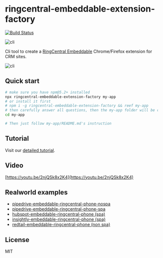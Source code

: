 # ringcentral-embeddable-extension-factory

[![Build Status](https://travis-ci.org/ringcentral/ringcentral-embeddable-extension-factory.svg?branch=release)](https://travis-ci.org/ringcentral/ringcentral-embeddable-extension-factory)

![cli](screenshots/bb.jpg)

Cli tool to create a [RingCentral Embeddable](https://github.com/ringcentral/ringcentral-embeddable) Chrome/Firefox extension for CRM sites.

![cli](screenshots/cli.png)

## Quick start

```bash
# make sure you have npm@5.2+ installed
npx ringcentral-embeddable-extension-factory my-app
# or install it first
# npm i -g ringcentral-embeddable-extension-factory && reef my-app
# then carefully answer all questions, then the my-app folder will be create
cd my-app

# Then just follow my-app/README.md's instruction
```

## Tutorial

Visit our [detailed tutorial](https://ringcentral-tutorials.github.io/build-chrome-ringcentral-widgets-extension-for-crm).

## Video

[https://youtu.be/2njQSk8x2K4](https://youtu.be/2njQSk8x2K4)

## Realworld examples

- [pipedrive-embeddable-ringcentral-phone-nospa](https://github.com/ringcentral/pipedrive-embeddable-ringcentral-phone-nospa)
- [pipedrive-embeddable-ringcentral-phone-spa](https://github.com/ringcentral/pipedrive-embeddable-ringcentral-phone-spa)
- [hubspot-embeddable-ringcentral-phone (spa)](https://github.com/ringcentral/hubspot-embeddable-ringcentral-phone)
- [insightly-embeddable-ringcentral-phone (spa)](https://github.com/ringcentral/insightly-embeddable-ringcentral-phone)
- [redtail-embeddable-ringcentral-phone (non spa)](https://github.com/ringcentral/redtail-embeddable-ringcentral-phone)

## License

MIT
